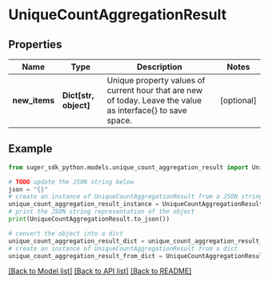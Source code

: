 # UniqueCountAggregationResult


## Properties

Name | Type | Description | Notes
------------ | ------------- | ------------- | -------------
**new_items** | **Dict[str, object]** | Unique property values of current hour that are new of today. Leave the value as interface{} to save space. | [optional] 

## Example

```python
from suger_sdk_python.models.unique_count_aggregation_result import UniqueCountAggregationResult

# TODO update the JSON string below
json = "{}"
# create an instance of UniqueCountAggregationResult from a JSON string
unique_count_aggregation_result_instance = UniqueCountAggregationResult.from_json(json)
# print the JSON string representation of the object
print(UniqueCountAggregationResult.to_json())

# convert the object into a dict
unique_count_aggregation_result_dict = unique_count_aggregation_result_instance.to_dict()
# create an instance of UniqueCountAggregationResult from a dict
unique_count_aggregation_result_from_dict = UniqueCountAggregationResult.from_dict(unique_count_aggregation_result_dict)
```
[[Back to Model list]](../README.md#documentation-for-models) [[Back to API list]](../README.md#documentation-for-api-endpoints) [[Back to README]](../README.md)


